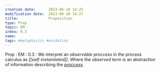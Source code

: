 ```yaml
---
creation date:		2023-06-10 14:25
modification date:	2023-06-10 14:27
title: 				Proposition
type: Prop
topic: EM
index: 0.3
name: 
tags: #metaphysics #evidation 
---
```

Prop : EM : 0.3 : We interpret an $observable$ $proccess$ in the process calculus as *[[self-instantiated]]*. Where the $observed$ $term$ is an abstraction of  information describing the *[proccess](Def-PC-0.0-Process)*.